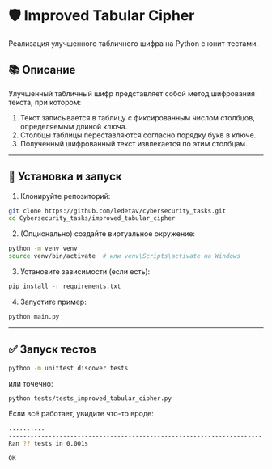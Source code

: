 # 🛡 Improved Tabular Cipher

Реализация улучшенного табличного шифра на Python с юнит-тестами.

## 📚 Описание

Улучшенный табличный шифр представляет собой метод шифрования текста, при котором:
1. Текст записывается в таблицу с фиксированным числом столбцов, определяемым длиной ключа.
2. Столбцы таблицы переставляются согласно порядку букв в ключе.
3. Полученный шифрованный текст извлекается по этим столбцам.

---

## 🚀 Установка и запуск

1. Клонируйте репозиторий:

```bash
git clone https://github.com/ledetav/cybersecurity_tasks.git
cd Cybersecurity_tasks/improved_tabular_cipher
```
2. (Опционально) создайте виртуальное окружение:

```bash
python -m venv venv
source venv/bin/activate  # или venv\Scripts\activate на Windows
```
3. Установите зависимости (если есть):

```bash
pip install -r requirements.txt
```

4. Запустите пример:

```bash
python main.py
```
---

## ✅ Запуск тестов

```bash
python -m unittest discover tests
```

или точечно:

```bash
python tests/tests_improved_tabular_cipher.py
```

Если всё работает, увидите что-то вроде:
```bash
..........
----------------------------------------------------------------------
Ran ?? tests in 0.001s

OK
```
